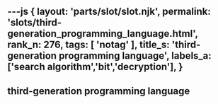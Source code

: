---js
{
  layout: 'parts/slot/slot.njk',
  permalink: 'slots/third-generation_programming_language.html',
  rank_n: 276,
  tags: [ 'notag' ],
  title_s: 'third-generation programming language',
  labels_a: ['search algorithm','bit','decryption'],
}
---
## third-generation programming language



